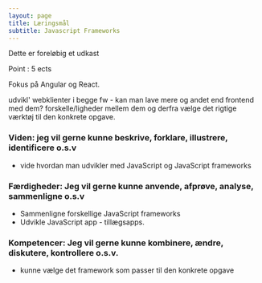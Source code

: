 ```yaml
---
layout: page
title: Læringsmål 
subtitle: Javascript Frameworks
---
```


Dette er foreløbig et udkast

Point : 5 ects

Fokus på Angular og React.

udvikl' webklienter i begge fw - kan man lave mere og andet end frontend med dem?
forskelle/ligheder mellem dem og derfra vælge det rigtige værktøj til den konkrete opgave.

### Viden: jeg vil gerne kunne beskrive, forklare, illustrere, identificere o.s.v
- vide hvordan man udvikler med JavaScript og JavaScript frameworks

### Færdigheder: Jeg vil gerne kunne anvende, afprøve, analyse, sammenligne o.s.v
- Sammenligne forskellige JavaScript frameworks
- Udvikle JavaScript app - tillægsapps.

### Kompetencer: Jeg vil gerne kunne kombinere, ændre, diskutere, kontrollere o.s.v.
- kunne vælge det framework som passer til den konkrete opgave 
